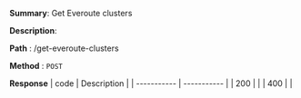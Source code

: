 **Summary**: Get Everoute clusters

**Description**:

**Path** : /get-everoute-clusters

**Method** : `POST`

**Response**
| code      | Description |
| ----------- | ----------- |
|  200   |       |
|  400   |       |


